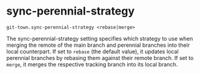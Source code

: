 # sync-perennial-strategy

```
git-town.sync-perennial-strategy <rebase|merge>
```

The sync-perennial-strategy setting specifies which strategy to use when merging
the remote of the main branch and perennial branches into their local
counterpart. If set to `rebase` (the default value), it updates local perennial
branches by rebasing them against their remote branch. If set to `merge`, it
merges the respective tracking branch into its local branch.
